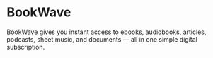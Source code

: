 # BookWave
BookWave gives you instant access to ebooks, audiobooks, articles, podcasts, sheet music, and documents — all in one simple digital subscription.
